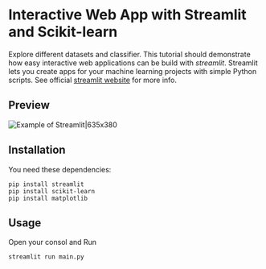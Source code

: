 # Interactive Web App with Streamlit and Scikit-learn
Explore different datasets and classifier. This tutorial should demonstrate how easy interactive web applications can be build with *streamlit*. Streamlit lets you create apps for your machine learning projects with simple Python scripts. See official [streamlit website](https://www.streamlit.io/) for more info.

## Preview
![Example of Streamlit|635x380](data/example.gif)

## Installation
You need these dependencies:
```console
pip install streamlit
pip install scikit-learn
pip install matplotlib
```

## Usage
Open your consol and Run 
```console
streamlit run main.py
```
